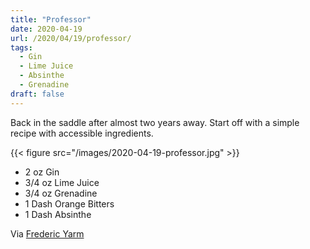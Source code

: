 ```yaml
---
title: "Professor"
date: 2020-04-19
url: /2020/04/19/professor/
tags:
  - Gin
  - Lime Juice
  - Absinthe
  - Grenadine
draft: false
---
```


Back in the saddle after almost two years away. Start off with a simple recipe with accessible ingredients.

{{< figure src="/images/2020-04-19-professor.jpg" >}}

* 2 oz Gin
* 3/4 oz Lime Juice
* 3/4 oz Grenadine
* 1 Dash Orange Bitters
* 1 Dash Absinthe

Via [Frederic Yarm](http://cocktailvirgin.blogspot.com/2019/05/professor.html)
